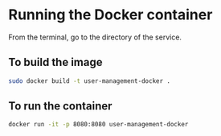 # Running the Docker container
From the terminal, go to the directory of the service.
## To build the image

```bash
sudo docker build -t user-management-docker .
```

## To run the container

```bash
docker run -it -p 8080:8080 user-management-docker
```
